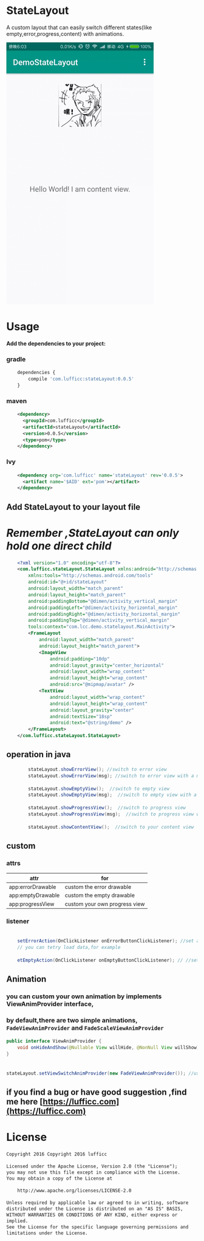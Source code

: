 # StateLayout
A custom layout that can easily switch different states(like empty,error,progress,content) with animations.


![gif](pics/state_layout.gif)



# Usage
**Add the dependencies to your project:**

### gradle
``` javascript
	dependencies {
    	compile 'com.lufficc:stateLayout:0.0.5'
	}
```
### maven
``` xml
	<dependency>
      <groupId>com.lufficc</groupId>
      <artifactId>stateLayout</artifactId>
      <version>0.0.5</version>
      <type>pom</type>
    </dependency>
```
### Ivy
``` xml
	<dependency org='com.lufficc' name='stateLayout' rev='0.0.5'>
      <artifact name='$AID' ext='pom'></artifact>
    </dependency>
```

## Add StateLayout to your layout file
# *Remember ,StateLayout can only hold one direct child* #
```xml
    <?xml version="1.0" encoding="utf-8"?>
    <com.lufficc.stateLayout.StateLayout xmlns:android="http://schemas.android.com/apk/res/android"
        xmlns:tools="http://schemas.android.com/tools"
        android:id="@+id/stateLayout"
        android:layout_width="match_parent"
        android:layout_height="match_parent"
        android:paddingBottom="@dimen/activity_vertical_margin"
        android:paddingLeft="@dimen/activity_horizontal_margin"
        android:paddingRight="@dimen/activity_horizontal_margin"
        android:paddingTop="@dimen/activity_vertical_margin"
        tools:context="com.lcc.demo.statelayout.MainActivity">
        <FrameLayout
            android:layout_width="match_parent"
            android:layout_height="match_parent">
            <ImageView
                android:padding="10dp"
                android:layout_gravity="center_horizontal"
                android:layout_width="wrap_content"
                android:layout_height="wrap_content"
                android:src="@mipmap/avatar" />
            <TextView
                android:layout_width="wrap_content"
                android:layout_height="wrap_content"
                android:layout_gravity="center"
                android:textSize="18sp"
                android:text="@string/demo" />
        </FrameLayout>
    </com.lufficc.stateLayout.StateLayout>

```

## operation in java
``` java
        stateLayout.showErrorView(); //switch to error view
        stateLayout.showErrorView(msg); //switch to error view with a message

        stateLayout.showEmptyView();  //switch to empty view
        stateLayout.showEmptyView(msg);  //switch to empty view with a message

        stateLayout.showProgressView();  //switch to progress view
        stateLayout.showProgressView(msg);  //switch to progress view with a message

        stateLayout.showContentView();  //switch to your content view
```
## custom

### attrs

|    attr              |     for        |
|----------------------|----------------|
| app:errorDrawable  | custom the error drawable |
| app:emptyDrawable | custom the empty drawable        |
| app:progressView | custom your own progress view        |
### listener
``` java

    setErrorAction(OnClickListener onErrorButtonClickListener); //set a callback called where error view is clicked,
    // you can tetry load data,for example

    etEmptyAction(OnClickListener onEmptyButtonClickListener); // //set a callback called where empty view is clicked

```
## Animation

### you can custom your own animation by implements ViewAnimProvider interface,
### by default,there are two simple animations, `FadeViewAnimProvider` and `FadeScaleViewAnimProvider`

``` java
public interface ViewAnimProvider {
    void onHideAndShow(@Nullable View willHide, @NonNull View willShow);
}


stateLayout.setViewSwitchAnimProvider(new FadeViewAnimProvider()); //user it

```
## if you find a bug or have good suggestion ,find me here [https://lufficc.com](https://lufficc.com)

# License
	Copyright 2016 Copyright 2016 lufficc

	Licensed under the Apache License, Version 2.0 (the "License");
	you may not use this file except in compliance with the License.
	You may obtain a copy of the License at

		http://www.apache.org/licenses/LICENSE-2.0

	Unless required by applicable law or agreed to in writing, software
	distributed under the License is distributed on an "AS IS" BASIS,
	WITHOUT WARRANTIES OR CONDITIONS OF ANY KIND, either express or implied.
	See the License for the specific language governing permissions and
	limitations under the License.